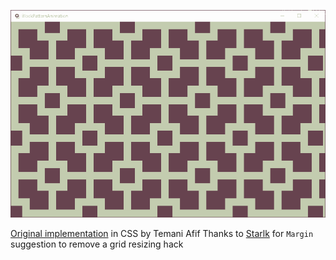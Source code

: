 ![Pattern](Assets/demoScreenCapture.gif)

[Original implementation](https://codepen.io/t_afif/full/OJvBbxm) in CSS by Temani Afif
Thanks to [Starlk](https://github.com/starlkyt) for `Margin` suggestion to remove a grid resizing hack